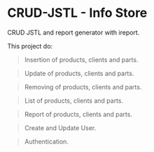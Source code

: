 # CRUD-JSTL - Info Store
CRUD JSTL and report generator with ireport.

This project do:

> Insertion of products, clients and parts.

> Update of products, clients and parts.

> Removing of products, clients and parts.

> List of products, clients and parts.

> Report of products, clients and parts.

> Create and Update User.

> Authentication.

